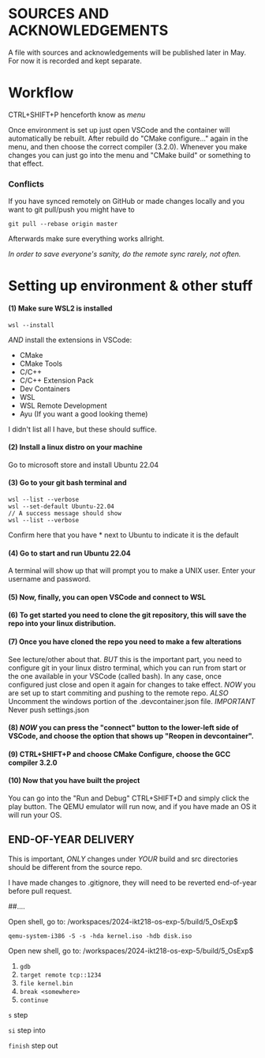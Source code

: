 # SOURCES AND ACKNOWLEDGEMENTS

A file with sources and acknowledgements will be published later in May. For now it is recorded and kept separate.

# Workflow

CTRL+SHIFT+P henceforth know as _menu_

Once environment is set up just open VSCode and the container will automatically be rebuilt. After rebuild do "CMake configure..." again in the menu, and then choose the correct compiler (3.2.0). Whenever you make changes you can just go into the menu and "CMake build" or something to that effect.

### Conflicts

If you have synced remotely on GitHub or made changes locally and you want to git pull/push you might have to 
```
git pull --rebase origin master
```

Afterwards make sure everything works allright.

_In order to save everyone's sanity, do the remote sync rarely, not often._


# Setting up environment & other stuff

#### (1) Make sure WSL2 is installed
```
wsl --install
```
_AND_ install the extensions in VSCode:

- CMake
- CMake Tools
- C/C++
- C/C++ Extension Pack
- Dev Containers
- WSL
- WSL Remote Development
- Ayu (If you want a good looking theme)

I didn't list all I have, but these should suffice.

#### (2) Install a linux distro on your machine
Go to microsoft store and install Ubuntu 22.04

#### (3) Go to your git bash terminal and
```
wsl --list --verbose
wsl --set-default Ubuntu-22.04
// A success message should show
wsl --list --verbose
```
Confirm here that you have * next to Ubuntu to indicate it is the default


#### (4) Go to start and run Ubuntu 22.04
A terminal will show up that will prompt you to make a UNIX user. Enter your username and password.

#### (5) Now, finally, you can open VSCode and connect to WSL

#### (6) To get started you need to clone the git repository, this will save the repo into your linux distribution.

#### (7) Once you have cloned the repo you need to make a few alterations
See lecture/other about that. _BUT_ this is the important part, you need to configure git in your linux distro terminal, which you can run from start or the one available in your VSCode (called bash). In any case, once configured just close and open it again for changes to take effect. _NOW_ you are set up to start commiting and pushing to the remote repo. 
_ALSO_ Uncomment the windows portion of the .devcontainer.json file.
_IMPORTANT_ Never push settings.json

#### (8) _NOW_ you can press the "connect" button to the lower-left side of VSCode, and choose the option that shows up "Reopen in devcontainer".

#### (9) CTRL+SHIFT+P and choose CMake Configure, choose the GCC compiler 3.2.0

#### (10) Now that you have built the project
You can go into the "Run and Debug" CTRL+SHIFT+D and simply click the play button. The QEMU emulator will run now, and if you have made an OS it will run your OS.

## END-OF-YEAR DELIVERY
This is important, _ONLY_ changes under _YOUR_ build and src directories should be different from the source repo.

I have made changes to .gitignore, they will need to be reverted end-of-year before pull request.




##....

Open shell, go to: /workspaces/2024-ikt218-os-exp-5/build/5_OsExp$ 

``qemu-system-i386 -S -s -hda kernel.iso -hdb disk.iso``

Open new shell, go to: /workspaces/2024-ikt218-os-exp-5/build/5_OsExp$ 

1. ``gdb``
2. ``target remote tcp::1234``
3. ``file kernel.bin``
4. ``break <somewhere>``
5. ``continue``

``s`` step

``si`` step into

``finish`` step out


